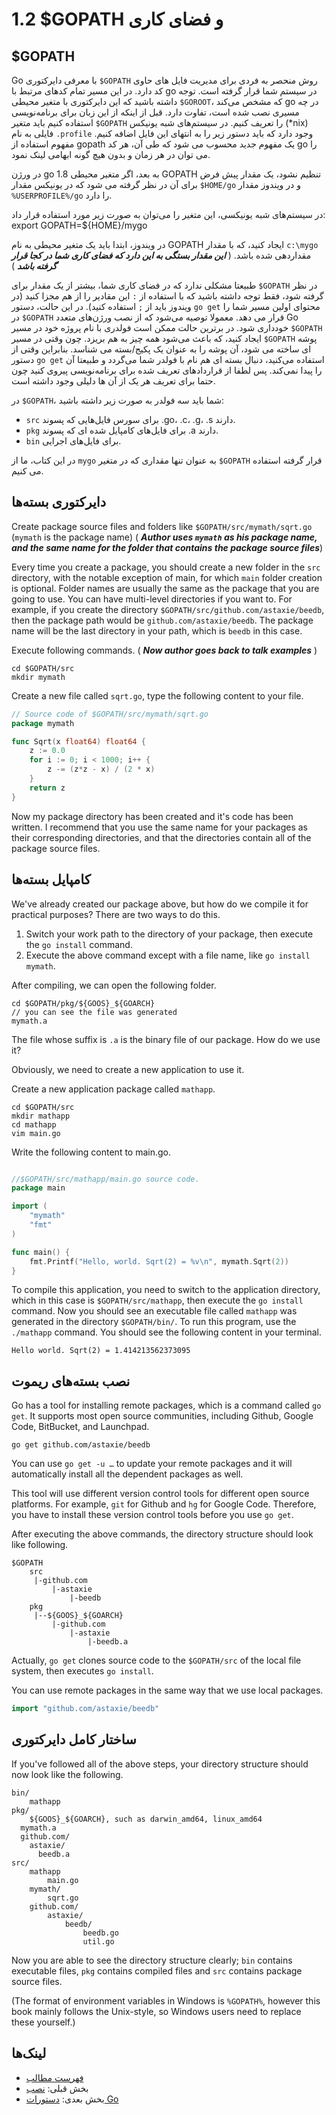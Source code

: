 # 1.2 $GOPATH و فضای کاری

## $GOPATH

Go با معرفی دایرکتوری `$GOPATH` روش منحصر به فردی برای مدیریت فایل های حاوی کد دارد. در این مسیر تمام کدهای مرتبط با go در سیستم شما قرار گرفته است. توجه داشته باشید که این دایرکتوری با متغیر محیطی `$GOROOT`، که مشخص می‌کند go در چه مسیری نصب شده است، تفاوت دارد. قبل از اینکه از این زبان برای برنامه‌نویسی استفاده کنیم باید متغیر `$GOPATH` را تعریف کنیم. در سیستم‌های شبه یونیکس (*nix) فایلی به نام ‍‍`.profile` وجود دارد که باید دستور زیر را به انتهای این فایل اضافه کنیم. مفهوم استفاده از gopath یک مفهوم جدید محسوب می شود که طی آن، هر کد go را می توان در هر زمان و بدون هیچ گونه ابهامی لینک نمود.

در ورژن go 1.8 به بعد، اگر متغیر محیطی GOPATH تنظیم نشود، یک مقدار پیش فرض برای آن در نظر گرفته می شود که در یونیکس مقدار `$HOME/go` و در ویندوز مقدار `%USERPROFILE%/go` را دارد. 

در سیستم‌های شبه یونیکسی، این متغیر را می‌توان به صورت زیر مورد استفاده قرار داد:
	export GOPATH=${HOME}/mygo
	
در ویندوز، ابتدا باید یک متغیر محیطی به نام GOPATH ایجاد کنید، که با مقدار `c:\mygo` مقداردهی شده باشد. ( ***این مقدار بستگی به این دارد که فضای کاری شما در کجا قرار گرفته باشد*** )

طبیعتا مشکلی ندارد که در فضای کاری شما، بیشتر از یک مقدار برای `$GOPATH` در نظر گرفته شود، فقط توجه داشته باشید که با استفاده از `:` این مقادیر را از هم مجزا کنید (در ویندوز باید از `;` استفاده کنید). در این حالت، دستور `go get` محتوای اولین مسیر شما را در `$GOPATH` قرار می دهد. معمولا توصیه می‌شود که از نصب ورژن‌های متعدد Go خودداری شود. در برترین حالت ممکن است فولدری با نام پروژه خود در مسیر `$GOPATH` ایجاد کنید، که باعث می‌شود همه چیز به هم بریزد. چون وقتی در مسیر `$GOPATH` پوشه ای ساخته می شود، آن پوشه را به عنوان یک پکیج/بسته می شناسد. بنابراین وقتی از دستور `go get` استفاده می‌کنید، دنبال بسته ای هم نام با فولدر شما می‌گردد و طبیعتا آن را پیدا نمی‌کند. پس لطفا از قراردادهای تعریف شده برای برنامه‌نویسی پیروی کنید چون حتما برای تعریف هر یک از آن ها دلیلی وجود داشته است.

در `$GOPATH`، شما باید سه فولدر به صورت زیر داشته باشید:

- `src` برای سورس فایل‌هایی که پسوند .go، .c، .g، .s دارند.
- `pkg` برای فایل‌های کامپایل شده ای که پسوند .a دارند.
- `bin` برای فایل‌های اجرایی.

در این کتاب، ما از `mygo` به عنوان تنها مقداری که در متغیر `$GOPATH` قرار گرفته استفاده می کنیم.

## دایرکتوری بسته‌ها

Create package source files and folders like `$GOPATH/src/mymath/sqrt.go` (`mymath` is the package name) ( ***Author uses `mymath` as his package name, and the same name for the folder that contains the package source files***)

Every time you create a package, you should create a new folder in the `src` directory, with the notable exception of main, for which `main` folder creation is optional. Folder names are usually the same as the package that you are going to use. You can have multi-level directories if you want to. For example, if you create the directory `$GOPATH/src/github.com/astaxie/beedb`, then the package path would be `github.com/astaxie/beedb`. The package name will be the last directory in your path, which is `beedb` in this case.

Execute following commands. ( ***Now author goes back to talk examples*** )

	cd $GOPATH/src
	mkdir mymath
	
Create a new file called `sqrt.go`, type the following content to your file.
```Go
// Source code of $GOPATH/src/mymath/sqrt.go
package mymath

func Sqrt(x float64) float64 {
	z := 0.0
	for i := 0; i < 1000; i++ {
		z -= (z*z - x) / (2 * x)
	}
	return z
}
```	
Now my package directory has been created and it's code has been written. I recommend that you use the same name for your packages as their corresponding directories, and that the directories contain all of the package source files.

## کامپایل بسته‌ها

We've already created our package above, but how do we compile it for practical purposes? There are two ways to do this.

1. Switch your work path to the directory of your package, then execute the `go install` command.
2. Execute the above command except with a file name, like `go install mymath`.

After compiling, we can open the following folder.

	cd $GOPATH/pkg/${GOOS}_${GOARCH}
	// you can see the file was generated
	mymath.a
	
The file whose suffix is `.a` is the binary file of our package. How do we use it?

Obviously, we need to create a new application to use it.

Create a new application package called `mathapp`.

	cd $GOPATH/src
	mkdir mathapp
	cd mathapp
	vim main.go
	
Write the following content to main.go.

```Go

//$GOPATH/src/mathapp/main.go source code.
package main

import (
	"mymath"
	"fmt"
)

func main() {
	fmt.Printf("Hello, world. Sqrt(2) = %v\n", mymath.Sqrt(2))
}
```

To compile this application, you need to switch to the application directory, which in this case is `$GOPATH/src/mathapp`, then execute the `go install` command. Now you should see an executable file called `mathapp` was generated in the directory `$GOPATH/bin/`. To run this program, use the `./mathapp` command. You should see the following content in your terminal. 

	Hello world. Sqrt(2) = 1.414213562373095
	
## نصب بسته‌های ریموت

Go has a tool for installing remote packages, which is a command called `go get`. It supports most open source communities, including Github, Google Code, BitBucket, and Launchpad.

	go get github.com/astaxie/beedb
	
You can use `go get -u …` to update your remote packages and it will automatically install all the dependent packages as well.

This tool will use different version control tools for different open source platforms. For example, `git` for Github and `hg` for Google Code. Therefore, you have to install these version control tools before you use `go get`.

After executing the above commands, the directory structure should look like following.

	$GOPATH
		src
		 |-github.com
		 	 |-astaxie
		 	 	 |-beedb
		pkg
		 |--${GOOS}_${GOARCH}
		 	 |-github.com
		 	 	 |-astaxie
		 	 	 	 |-beedb.a
		 	 	 	 
Actually, `go get` clones source code to the `$GOPATH/src` of the local file system, then executes `go install`.

You can use remote packages in the same way that we use local packages.
```Go
import "github.com/astaxie/beedb"
```
## ساختار کامل دایرکتوری

If you've followed all of the above steps, your directory structure should now look like the following.

	bin/
		mathapp
	pkg/
		${GOOS}_${GOARCH}, such as darwin_amd64, linux_amd64
      mymath.a
      github.com/
        astaxie/
          beedb.a
	src/
		mathapp
			main.go
		mymath/
			sqrt.go
		github.com/
			astaxie/
				beedb/
					beedb.go
					util.go
					
Now you are able to see the directory structure clearly; `bin` contains executable files, `pkg` contains compiled files and `src` contains package source files.

(The format of environment variables in Windows is `%GOPATH%`, however this book mainly follows the Unix-style, so Windows users need to replace these yourself.)

## لینک‌ها

- [فهرست مطالب](preface.md)
- بخش قبلی: [نصب](01.1.md)
- بخش بعدی: [دستورات Go](01.3.md)
